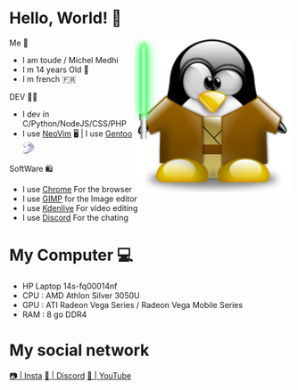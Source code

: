# Hello, World! 👋


<img src="tux.png" align="right" width="280">



Me 👦 
- I am toude / Michel Medhi                    
- I m 14 years Old 🎂
- I m french 🇫🇷        

DEV 👨‍💻
- I dev in C/Python/NodeJS/CSS/PHP 
- I use [NeoVim](https://neovim.io/) 🖥️ | I use [Gentoo](https://www.gentoo.org/)   <img src="gentoo-signet.svg" width="22px">

SoftWare 🛍️
- I use [Chrome](chrome.com) For the browser
- I use [GIMP](https://www.gimp.org/downloads/) for the Image editor
- I use [Kdenlive](Kdenlive.org) For video editing
- I use [Discord](discord.com) For the chating

# My Computer 💻
        
- HP Laptop 14s-fq00014nf 
- CPU : AMD Athlon Silver 3050U
- GPU : ATI Radeon Vega Series / Radeon Vega Mobile Series
- RAM : 8 go DDR4


# My social network 

[📷 | Insta](https://www.instagram.com/toudearch/) [💬 | Discord](https://discord.gg/NhVT87VB5S) [🎥 | YouTube](https://www.youtube.com/channel/UCGsDq-0RqxDfNLo-XGV5k_w)

